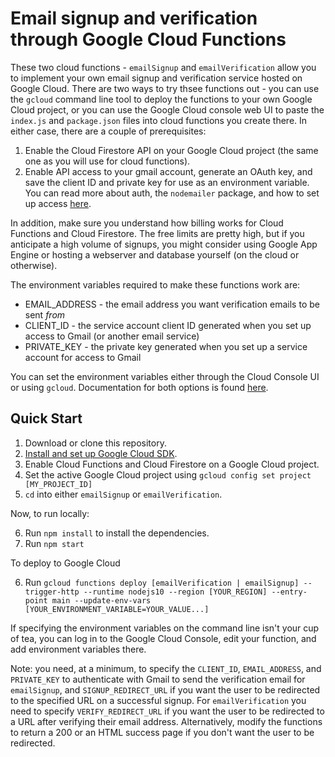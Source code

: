 # Email signup and verification through Google Cloud Functions

These two cloud functions - `emailSignup` and `emailVerification` allow you to implement your own
email signup and verification service hosted on Google Cloud. There are two ways to try thsee
functions out - you can use the `gcloud` command line tool to deploy the functions to your own
Google Cloud project, or you can use the Google Cloud console web UI to paste the `index.js` and
`package.json` files into cloud functions you create there. In either case, there are a couple of
prerequisites:

1. Enable the Cloud Firestore API on your Google Cloud project (the same one as you will use for cloud functions).
1. Enable API access to your gmail account, generate an OAuth key, and save the client ID and private key for use as an environment variable. You can read more about auth, the `nodemailer` package, and how to set up access [here](https://nodemailer.com/smtp/oauth2/).

In addition, make sure you understand how billing works for Cloud Functions and Cloud Firestore. The free limits are
pretty high, but if you anticipate a high volume of signups, you might consider using Google App Engine or hosting
a webserver and database yourself (on the cloud or otherwise).

The environment variables required to make these functions work are:

* EMAIL_ADDRESS - the email address you want verification emails to be sent *from*
* CLIENT_ID - the service account client ID generated when you set up access to Gmail (or another email service)
* PRIVATE_KEY - the private key generated when you set up a service account for access to Gmail

You can set the environment variables either through the Cloud Console UI or using `gcloud`. Documentation for
both options is found [here](https://cloud.google.com/functions/docs/env-var#gcloud).

## Quick Start

1. Download or clone this repository.
2. [Install and set up Google Cloud SDK](https://cloud.google.com/sdk/docs/install#linux).
3. Enable Cloud Functions and Cloud Firestore on a Google Cloud project.
4. Set the active Google Cloud project using `gcloud config set project [MY_PROJECT_ID]`
5. `cd` into either `emailSignup` or `emailVerification`.

Now, to run locally:

6. Run `npm install` to install the dependencies.
7. Run `npm start`

To deploy to Google Cloud

6. Run `gcloud functions deploy [emailVerification | emailSignup] --trigger-http --runtime nodejs10 --region [YOUR_REGION] --entry-point main --update-env-vars [YOUR_ENVIRONMENT_VARIABLE=YOUR_VALUE...]`

If specifying the environment variables on the command line isn't your cup of tea, you can log in to the Google Cloud Console, edit your function, and add environment variables there.

Note: you need, at a minimum, to specify the `CLIENT_ID`, `EMAIL_ADDRESS`, and `PRIVATE_KEY` to authenticate with Gmail to send the verification email for `emailSignup`, and `SIGNUP_REDIRECT_URL` if you want the user to be redirected to the specified URL on a successful signup. For `emailVerification` you need to specify `VERIFY_REDIRECT_URL` if you want the user to be redirected to a URL after verifying their email address. Alternatively, modify the functions to return a 200 or an HTML success page if you don't want the user to be redirected.